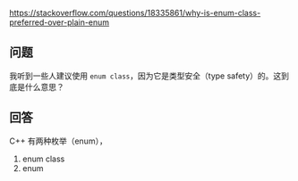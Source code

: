 <https://stackoverflow.com/questions/18335861/why-is-enum-class-preferred-over-plain-enum>

## 问题

我听到一些人建议使用 `enum class`，因为它是类型安全（type safety）的。这到底是什么意思？

## 回答

C++ 有两种枚举（enum），

1. enum class
2. enum


